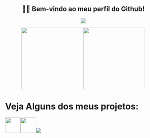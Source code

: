 <h2 align="center">👋🏻 Bem-vindo ao meu perfil do Github!</h2><p align="center"><img src="https://github-readme-stats.vercel.app/api?username=LESS14&custom_title=Github+Stats&theme=dark"></p><p align="center"><img src="https://lanyard.cnrad.dev/api/879190916894711869" height="200em"><img src="https://github-readme-stats.vercel.app/api/top-langs/?username=LESS14&layout=compact&langs_count=7&theme=dark&bg_color=1a1c1f&hide_border=true" height="200em"></p><p align="center"><h1 align="left">Veja Alguns dos meus projetos:</h1><a align="center" href="https://github.com/LESS14/Color-Picker" target="_blank"><img src="https://gh-card.dev/repos/LESS14/Color-Picker.png" height="50em"></a><a align="center" href="https://github.com/LESS14/QR-code-generator" target="_blank"><img src="https://gh-card.dev/repos/LESS14/QR-code-generator.png" height="50em"></a><a href="https://www.linkedin.com/in/felipe-maciel-56b594270/" target="_blank"><img src="https://img.shields.io/badge/-LinkedIn-%230077B5?style=for-the-badge&logo=linkedin&logoColor=white" target="_blank"></a> </p>
